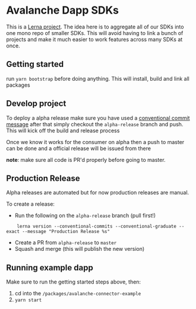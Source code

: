 # Avalanche Dapp SDKs

This is a [Lerna project](https://github.com/lerna/lerna). The idea here is to aggregate all of our SDKs into one mono repo of smaller SDKs. This will avoid having to link a bunch of projects and make it much easier to work features across many SDKs at once.

## Getting started

run `yarn bootstrap` before doing anything. This will install, build and link all packages

## Develop project

To deploy a alpha release make sure you have used a [conventional commit message](https://www.conventionalcommits.org/en/v1.0.0/) after that simply checkout the `alpha-release` branch and push. This will kick off the build and release process

Once we know it works for the consumer on alpha then a push to master can be done and a official release will be issued from there

**note**: make sure all code is PR'd properly before going to master.

## Production Release

Alpha releases are automated but for now production releases are manual.

To create a release:

- Run the following on the `alpha-release` branch (pull first!)

```
    lerna version --conventional-commits --conventional-graduate --exact --message "Production Release %s"
```

- Create a PR from `alpha-release` to `master`
- Squash and merge (this will publish the new version)

## Running example dapp

Make sure to run the getting started steps above, then:

1. cd into the `/packages/avalanche-connector-example`
2. `yarn start`
